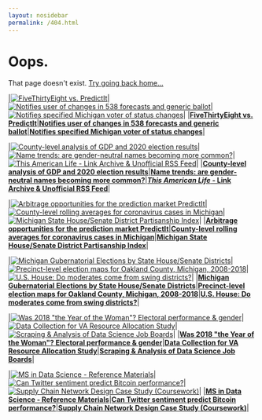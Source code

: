 ```yaml
---
layout: nosidebar
permalink: /404.html
---
```


# Oops.

That page doesn't exist. [Try going back home...](/)

<!-- BEGIN HIGHLIGHTS -->

|[![FiveThirtyEight vs. PredictIt](/thumbs/fivethirtyeight-vs-predictit.png)](https://ankar.io/fivethirtyeight-vs-predictit/)|[![Notifies user of changes in 538 forecasts and generic ballot](/thumbs/fox.png)](https://github.com/dcadata/fivey-is-an-emotional-fox)|[![Notifies specified Michigan voter of status changes](/thumbs/michigan.png)](https://github.com/dcadata/michigan-voter-status)|
|[**FiveThirtyEight vs. PredictIt**](https://ankar.io/fivethirtyeight-vs-predictit/)|[**Notifies user of changes in 538 forecasts and generic ballot**](https://github.com/dcadata/fivey-is-an-emotional-fox)|[**Notifies specified Michigan voter of status changes**](https://github.com/dcadata/michigan-voter-status)|

|[![County-level analysis of GDP and 2020 election results](/thumbs/gdp-county-2020.png)](https://github.com/dcadata/county-gdp-2020-elections)|[![Name trends: are gender-neutral names becoming more common?](/thumbs/names.png)](https://github.com/dcadata/gender-neutral-names)|[![*This American Life* - Link Archive & Unofficial RSS Feed](/thumbs/tal1.png)](https://github.com/dcadata/this-american-life-archive)|
|[**County-level analysis of GDP and 2020 election results**](https://github.com/dcadata/county-gdp-2020-elections)|[**Name trends: are gender-neutral names becoming more common?**](https://github.com/dcadata/gender-neutral-names)|[***This American Life* - Link Archive & Unofficial RSS Feed**](https://github.com/dcadata/this-american-life-archive)|

|[![Arbitrage opportunities for the prediction market PredictIt](/thumbs/profile.png)](https://github.com/dcadata/predictit-arbitrage)|[![County-level rolling averages for coronavirus cases in Michigan](/thumbs/cv-mi.png)](https://github.com/dcadata/cv-mi)|[![Michigan State House/Senate District Partisanship Index](/thumbs/mi-partisanship-index.png)](https://github.com/dcadata/michigan-district-partisanship-index)|
|[**Arbitrage opportunities for the prediction market PredictIt**](https://github.com/dcadata/predictit-arbitrage)|[**County-level rolling averages for coronavirus cases in Michigan**](https://github.com/dcadata/cv-mi)|[**Michigan State House/Senate District Partisanship Index**](https://github.com/dcadata/michigan-district-partisanship-index)|

|[![Michigan Gubernatorial Elections by State House/Senate Districts](/thumbs/mi-gubernatorial-by-district.png)](https://github.com/dcadata/michigan-district-partisanship-index/blob/master/gubernatorial-elections.md)|[![Precinct-level election maps for Oakland County, Michigan, 2008-2018](/thumbs/oakland-county.png)](https://github.com/dcadata/michigan-district-partisanship-index/tree/master/_oakland-county#oakland-county-precinct-level-election-maps)|[![U.S. House: Do moderates come from swing districts?](/thumbs/2018-midterms1.png)](/elections-2018/)|
|[**Michigan Gubernatorial Elections by State House/Senate Districts**](https://github.com/dcadata/michigan-district-partisanship-index/blob/master/gubernatorial-elections.md)|[**Precinct-level election maps for Oakland County, Michigan, 2008-2018**](https://github.com/dcadata/michigan-district-partisanship-index/tree/master/_oakland-county#oakland-county-precinct-level-election-maps)|[**U.S. House: Do moderates come from swing districts?**](/elections-2018/)|

|[![Was 2018 "the Year of the Woman"? Electoral performance & gender](/thumbs/2018-midterms3.png)](/elections-2018/women-candidates-emily-susan)|[![Data Collection for VA Resource Allocation Study](/thumbs/va-resource.png)](https://github.com/dcadata/va-resource)|[![Scraping & Analysis of Data Science Job Boards](/thumbs/jobmap.png)](/ms-coursework/dse6000-scraping-analysis-job-boards/)|
|[**Was 2018 "the Year of the Woman"? Electoral performance & gender**](/elections-2018/women-candidates-emily-susan)|[**Data Collection for VA Resource Allocation Study**](https://github.com/dcadata/va-resource)|[**Scraping & Analysis of Data Science Job Boards**](/ms-coursework/dse6000-scraping-analysis-job-boards/)|

|[![MS in Data Science - Reference Materials](/thumbs/ms-goodbelly.png)](/ms)|[![Can Twitter sentiment predict Bitcoin performance?](/thumbs/twitter-bitcoin.png)](/twitter-sentiment-predict-bitcoin)|[![Supply Chain Network Design Case Study (Coursework)](/thumbs/scmap.png)](/ms-coursework/dsb6200-supply-chain-network-design/)|
|[**MS in Data Science - Reference Materials**](/ms)|[**Can Twitter sentiment predict Bitcoin performance?**](/twitter-sentiment-predict-bitcoin)|[**Supply Chain Network Design Case Study (Coursework)**](/ms-coursework/dsb6200-supply-chain-network-design/)|

<!-- END HIGHLIGHTS -->